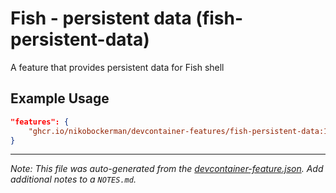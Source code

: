 
# Fish - persistent data (fish-persistent-data)

A feature that provides persistent data for Fish shell

## Example Usage

```json
"features": {
    "ghcr.io/nikobockerman/devcontainer-features/fish-persistent-data:1": {}
}
```





---

_Note: This file was auto-generated from the [devcontainer-feature.json](https://github.com/nikobockerman/devcontainer-features/blob/main/src/fish-persistent-data/devcontainer-feature.json).  Add additional notes to a `NOTES.md`._
